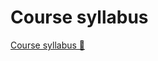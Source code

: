# Course syllabus

[Course syllabus 🔗](https://www.coursera.org/learn/cybersecurity-threat-vectors-and-mitigation/supplement/J1jLz/course-syllabus)
